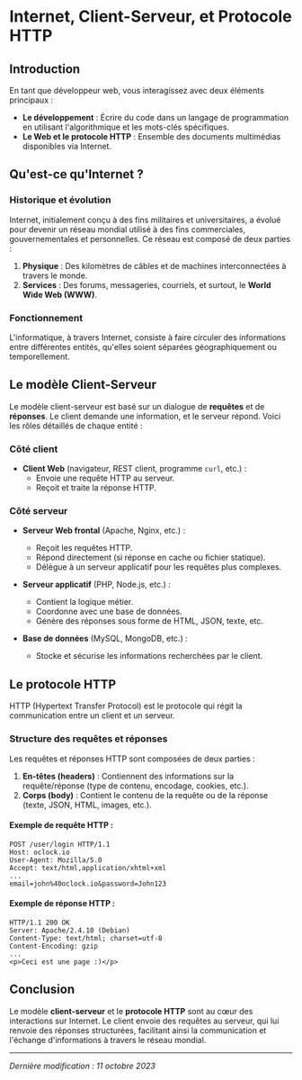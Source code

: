 
# Internet, Client-Serveur, et Protocole HTTP

## Introduction

En tant que développeur web, vous interagissez avec deux éléments principaux :
- **Le développement** : Écrire du code dans un langage de programmation en utilisant l'algorithmique et les mots-clés spécifiques.
- **Le Web et le protocole HTTP** : Ensemble des documents multimédias disponibles via Internet.

## Qu'est-ce qu'Internet ?

### Historique et évolution
Internet, initialement conçu à des fins militaires et universitaires, a évolué pour devenir un réseau mondial utilisé à des fins commerciales, gouvernementales et personnelles. Ce réseau est composé de deux parties :
1. **Physique** : Des kilomètres de câbles et de machines interconnectées à travers le monde.
2. **Services** : Des forums, messageries, courriels, et surtout, le **World Wide Web (WWW)**.

### Fonctionnement
L'informatique, à travers Internet, consiste à faire circuler des informations entre différentes entités, qu'elles soient séparées géographiquement ou temporellement.

## Le modèle Client-Serveur

Le modèle client-serveur est basé sur un dialogue de **requêtes** et de **réponses**. Le client demande une information, et le serveur répond. Voici les rôles détaillés de chaque entité :

### Côté client
- **Client Web** (navigateur, REST client, programme `curl`, etc.) :
  - Envoie une requête HTTP au serveur.
  - Reçoit et traite la réponse HTTP.

### Côté serveur
- **Serveur Web frontal** (Apache, Nginx, etc.) :
  - Reçoit les requêtes HTTP.
  - Répond directement (si réponse en cache ou fichier statique).
  - Délègue à un serveur applicatif pour les requêtes plus complexes.

- **Serveur applicatif** (PHP, Node.js, etc.) :
  - Contient la logique métier.
  - Coordonne avec une base de données.
  - Génère des réponses sous forme de HTML, JSON, texte, etc.

- **Base de données** (MySQL, MongoDB, etc.) :
  - Stocke et sécurise les informations recherchées par le client.

## Le protocole HTTP

HTTP (Hypertext Transfer Protocol) est le protocole qui régit la communication entre un client et un serveur.

### Structure des requêtes et réponses
Les requêtes et réponses HTTP sont composées de deux parties :
1. **En-têtes (headers)** : Contiennent des informations sur la requête/réponse (type de contenu, encodage, cookies, etc.).
2. **Corps (body)** : Contient le contenu de la requête ou de la réponse (texte, JSON, HTML, images, etc.).

#### Exemple de requête HTTP :

```
POST /user/login HTTP/1.1
Host: oclock.io
User-Agent: Mozilla/5.0
Accept: text/html,application/xhtml+xml
...
email=john%40oclock.io&password=John123
```

#### Exemple de réponse HTTP :

```
HTTP/1.1 200 OK
Server: Apache/2.4.10 (Debian)
Content-Type: text/html; charset=utf-8
Content-Encoding: gzip
...
<p>Ceci est une page :)</p>
```

## Conclusion

Le modèle **client-serveur** et le **protocole HTTP** sont au cœur des interactions sur Internet. Le client envoie des requêtes au serveur, qui lui renvoie des réponses structurées, facilitant ainsi la communication et l'échange d'informations à travers le réseau mondial.

---

*Dernière modification : 11 octobre 2023*
